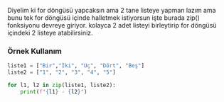 Diyelim ki for döngüsü yapcaksın ama 2 tane listeye yapman lazım ama bunu tek for döngüsü içinde halletmek istiyorsun işte burada zip() fonksiyonu devreye giriyor. kolayca 2 adet listeyi birleytirip for döngüsü içindeki 2 listeye atabilirsiniz.

<h3>Örnek Kullanım</h3>

```python
liste1 = ["Bir","İki", "Üç", "Dört", "Beş"]
liste2 = ["1", "2", "3", "4", "5"]

for l1, l2 in zip(liste1, liste2):
    print(f"{l1} - {l2}")
```
